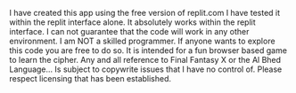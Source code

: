 I have created this app using the free version of replit.com
I have tested it within the replit interface alone.
It absolutely works within the replit interface.
I can not guarantee that the code will work in any other environment.
I am NOT a skilled programmer.
If anyone wants to explore this code you are free to do so.
It is intended for a fun browser based game to learn the cipher.
Any and all reference to Final Fantasy X or the Al Bhed Language...
Is subject to copywrite issues that I have no control of.
Please respect licensing that has been established. 
